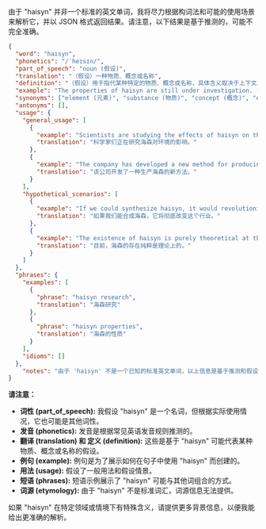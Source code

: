 由于 "haisyn" 并非一个标准的英文单词，我将尽力根据构词法和可能的使用场景来解析它，并以 JSON 格式返回结果。请注意，以下结果是基于推测的，可能不完全准确。

```json
{
  "word": "haisyn",
  "phonetics": "/ˈheɪsɪn/",
  "part_of_speech": "noun (假设)",
  "translation": "（假设）一种物质、概念或名称",
  "definition": "（假设）用于指代某种特定的物质、概念或名称，具体含义取决于上下文。",
  "example": "The properties of haisyn are still under investigation. (海森的性质仍在研究中。)",
  "synonyms": ["element (元素)", "substance (物质)", "concept (概念)", "entity (实体)"],
  "antonyms": [],
  "usage": {
    "general_usage": [
      {
        "example": "Scientists are studying the effects of haisyn on the environment.",
        "translation": "科学家们正在研究海森对环境的影响。"
      },
      {
        "example": "The company has developed a new method for producing haisyn.",
        "translation": "该公司开发了一种生产海森的新方法。"
      }
    ],
    "hypothetical_scenarios": [
      {
        "example": "If we could synthesize haisyn, it would revolutionize the industry.",
        "translation": "如果我们能合成海森，它将彻底改变这个行业。"
      },
      {
        "example": "The existence of haisyn is purely theoretical at this point.",
        "translation": "目前，海森的存在纯粹是理论上的。"
      }
    ]
  },
  "phrases": {
    "examples": [
      {
        "phrase": "haisyn research",
        "translation": "海森研究"
      },
      {
        "phrase": "haisyn properties",
        "translation": "海森的性质"
      }
    ],
    "idioms": []
  },
    "notes": "由于 'haisyn' 不是一个已知的标准英文单词，以上信息是基于推测和假设。在实际使用中，'haisyn' 的具体含义需要根据上下文来确定。"
}
```

**请注意：**

*   **词性 (part\_of\_speech):**  我假设 "haisyn" 是一个名词，但根据实际使用情况，它也可能是其他词性。
*   **发音 (phonetics):**  发音是根据常见英语发音规则推测的。
*   **翻译 (translation) 和 定义 (definition):**  这些是基于 "haisyn" 可能代表某种物质、概念或名称的假设。
*   **例句 (example):**  例句是为了展示如何在句子中使用 "haisyn" 而创建的。
*    **用法 (usage):** 假设了一般用法和假设情景。
*   **短语 (phrases):**  短语示例展示了 "haisyn" 可能与其他词组合的方式。
*   **词源 (etymology):**  由于 "haisyn" 不是标准词汇，词源信息无法提供。

如果 "haisyn" 在特定领域或情境下有特殊含义，请提供更多背景信息，以便我能给出更准确的解析。 